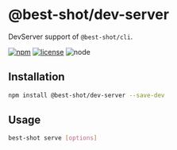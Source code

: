 # @best-shot/dev-server

DevServer support of `@best-shot/cli`.

[![npm][npm-badge]][npm-url]
[![license][license-badge]][github-url]
![node][node-badge]

## Installation

```bash
npm install @best-shot/dev-server --save-dev
```

## Usage

```bash
best-shot serve [options]
```

[npm-url]: https://www.npmjs.com/package/@best-shot/dev-server
[npm-badge]: https://img.shields.io/npm/v/@best-shot/dev-server.svg?style=flat-square&logo=npm
[github-url]: https://github.com/Airkro/best-shot/tree/master/packages/dev-server
[node-badge]: https://img.shields.io/node/v/@best-shot/dev-server.svg?style=flat-square&colorB=green&logo=node.js
[license-badge]: https://img.shields.io/npm/l/@best-shot/dev-server.svg?style=flat-square&colorB=blue&logo=github
